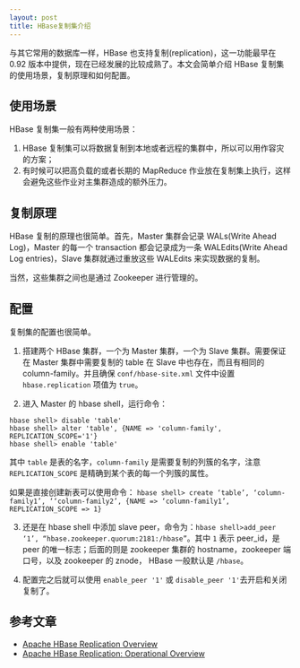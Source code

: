 ```yaml
---
layout: post
title: HBase复制集介绍
---
```


与其它常用的数据库一样，HBase 也支持复制(replication)，这一功能最早在 0.92 版本中提供，现在已经发展的比较成熟了。本文会简单介绍 HBase 复制集的使用场景，复制原理和如何配置。

## 使用场景

HBase 复制集一般有两种使用场景：

1. HBase 复制集可以将数据复制到本地或者远程的集群中，所以可以用作容灾的方案；
2. 有时候可以把高负载的或者长期的 MapReduce 作业放在复制集上执行，这样会避免这些作业对主集群造成的额外压力。

<!--more-->

## 复制原理

HBase 复制的原理也很简单。首先，Master 集群会记录 WALs(Write Ahead Log)，Master 的每一个 transaction 都会记录成为一条 WALEdits(Write Ahead Log entries)，Slave 集群就通过重放这些 WALEdits 来实现数据的复制。

当然，这些集群之间也是通过 Zookeeper 进行管理的。

## 配置

复制集的配置也很简单。

1. 搭建两个 HBase 集群，一个为 Master 集群，一个为 Slave 集群。需要保证在 Master 集群中需要复制的 table 在 Slave 中也存在，而且有相同的 column-family。并且确保 `conf/hbase-site.xml` 文件中设置 `hbase.replication` 项值为 `true`。

2. 进入 Master 的 hbase shell，运行命令：

  ```shell
  hbase shell> disable 'table'
  hbase shell> alter 'table', {NAME => 'column-family', REPLICATION_SCOPE='1'}
  hbase shell> enable 'table'
  ```

  其中 `table` 是表的名字，`column-family` 是需要复制的列簇的名字，注意 `REPLICATION_SCOPE` 是精确到某个表的每一个列簇的属性。

  如果是直接创建新表可以使用命令： `hbase shell> create ‘table’, ‘column-family1’, ‘‘column-family2’, {NAME => ‘column-family1’, REPLICATION_SCOPE => 1}`

3. 还是在 hbase shell 中添加 slave peer，命令为：`hbase shell>add_peer ‘1’, “hbase.zookeeper.quorum:2181:/hbase”`。其中 `1` 表示 peer_id，是 peer 的唯一标志；后面的则是 zookeeper 集群的 hostname，zookeeper 端口号，以及 zookeeper 的 znode， HBase 一般默认是 `/hbase`。

4. 配置完之后就可以使用 `enable_peer '1'` 或 `disable_peer '1'`去开启和关闭复制了。

## 参考文章

* [Apache HBase Replication Overview](https://blog.cloudera.com/blog/2012/07/hbase-replication-overview-2/)
* [Apache HBase Replication: Operational Overview](https://blog.cloudera.com/blog/2012/08/hbase-replication-operational-overview/)
